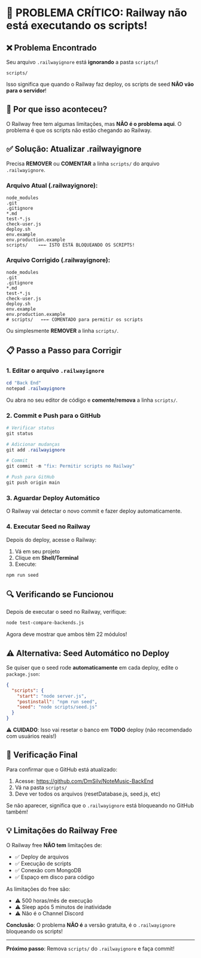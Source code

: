 # 🚨 PROBLEMA CRÍTICO: Railway não está executando os scripts!

## ❌ Problema Encontrado

Seu arquivo `.railwayignore` está **ignorando** a pasta `scripts/`!

```plaintext
scripts/
```

Isso significa que quando o Railway faz deploy, os scripts de seed **NÃO vão para o servidor**!

## 🎯 Por que isso aconteceu?

O Railway free tem algumas limitações, mas **NÃO é o problema aqui**. O problema é que os scripts não estão chegando ao Railway.

## ✅ Solução: Atualizar .railwayignore

Precisa **REMOVER** ou **COMENTAR** a linha `scripts/` do arquivo `.railwayignore`.

### Arquivo Atual (.railwayignore):
```
node_modules
.git
.gitignore
*.md
test-*.js
check-user.js
deploy.sh
env.example
env.production.example
scripts/    ←←← ISTO ESTÁ BLOQUEANDO OS SCRIPTS!
```

### Arquivo Corrigido (.railwayignore):
```
node_modules
.git
.gitignore
*.md
test-*.js
check-user.js
deploy.sh
env.example
env.production.example
# scripts/   ←←← COMENTADO para permitir os scripts
```

Ou simplesmente **REMOVER** a linha `scripts/`.

## 📋 Passo a Passo para Corrigir

### 1. Editar o arquivo `.railwayignore`

```powershell
cd "Back End"
notepad .railwayignore
```

Ou abra no seu editor de código e **comente/remova** a linha `scripts/`.

### 2. Commit e Push para o GitHub

```powershell
# Verificar status
git status

# Adicionar mudanças
git add .railwayignore

# Commit
git commit -m "fix: Permitir scripts no Railway"

# Push para GitHub
git push origin main
```

### 3. Aguardar Deploy Automático

O Railway vai detectar o novo commit e fazer deploy automaticamente.

### 4. Executar Seed no Railway

Depois do deploy, acesse o Railway:
1. Vá em seu projeto
2. Clique em **Shell/Terminal**
3. Execute:

```bash
npm run seed
```

## 🔍 Verificando se Funcionou

Depois de executar o seed no Railway, verifique:

```bash
node test-compare-backends.js
```

Agora deve mostrar que ambos têm 22 módulos!

## ⚠️ Alternativa: Seed Automático no Deploy

Se quiser que o seed rode **automaticamente** em cada deploy, edite o `package.json`:

```json
{
  "scripts": {
    "start": "node server.js",
    "postinstall": "npm run seed",
    "seed": "node scripts/seed.js"
  }
}
```

⚠️ **CUIDADO**: Isso vai resetar o banco em **TODO** deploy (não recomendado com usuários reais!)

## 🎯 Verificação Final

Para confirmar que o GitHub está atualizado:

1. Acesse: https://github.com/DmSilv/NoteMusic-BackEnd
2. Vá na pasta `scripts/`
3. Deve ver todos os arquivos (resetDatabase.js, seed.js, etc)

Se não aparecer, significa que o `.railwayignore` está bloqueando no GitHub também!

## 💡 Limitações do Railway Free

O Railway free **NÃO tem** limitações de:
- ✅ Deploy de arquivos
- ✅ Execução de scripts
- ✅ Conexão com MongoDB
- ✅ Espaço em disco para código

As limitações do free são:
- ⚠️ 500 horas/mês de execução
- ⚠️ Sleep após 5 minutos de inatividade
- ⚠️ Não é o Channel Discord

**Conclusão**: O problema **NÃO é** a versão gratuita, é o `.railwayignore` bloqueando os scripts!

---

**Próximo passo**: Remova `scripts/` do `.railwayignore` e faça commit!




